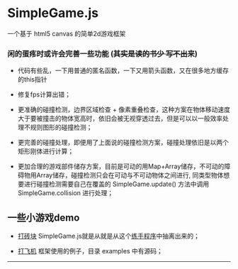 # SimpleGame.js
一个基于 html5 canvas 的简单2d游戏框架

### 闲的蛋疼时或许会完善一些功能 (~~其实是读的书少 写不出来~~)
* 代码有些乱，一下用普通的匿名函数，一下又用箭头函数，又在很多地方缓存的this指针

* 修复fps计算出错；

* 更准确的碰撞检测，边界区域检查 + 像素重叠检查，这种方案在物体移动速度大于要被撞击的物体宽高时，依旧会被无视穿透过去，但是可以以一般效率处理不规则图形的碰撞检测；

* 更完善的碰撞处理，即便用了上面说的碰撞检测方案，碰撞处理依旧是以两个矩形刚体进行计算；

* 更加合理的游戏部件储存方案，目前是可动的用Map+Array储存，不可动的障碍物用Array储存，碰撞检测只会在可动与不可动物体之间进行, 同类型物体想要进行碰撞检测需要自己在覆盖的 SimpleGame.update() 方法中调用 SimpleGame.collision 进行处理；

## 一些小游戏demo
* [打砖块](https://zjlian.github.io/Break-The-Blocks/app.html) SimpleGame.js就是从就是从这个[练手程序](https://github.com/zjlian/Break-The-Blocks)中抽离出来的；

* [打飞机](https://zjlian.github.io/SimpleGame.js/examples/Pixel%20Fighter/app.html) 框架使用的例子，目录 examples 中有源码；
***
